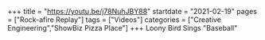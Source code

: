 +++
title = "https://youtu.be/j78NuhJBY88"
startdate = "2021-02-19"
pages = ["Rock-afire Replay"]
tags = ["Videos"]
categories = ["Creative Engineering","ShowBiz Pizza Place"]
+++
Loony Bird Sings "Baseball"
